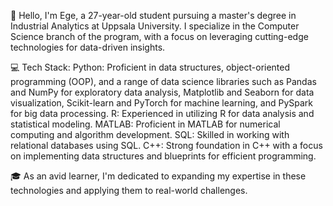 👋 Hello, I'm Ege, a 27-year-old student pursuing a master's degree in Industrial Analytics at Uppsala University. I specialize in the Computer Science branch of the program, with a focus on leveraging cutting-edge technologies for data-driven insights.

💻 Tech Stack:
Python: Proficient in data structures, object-oriented programming (OOP), and a range of data science libraries such as Pandas and NumPy for exploratory data analysis, Matplotlib and Seaborn for data visualization, Scikit-learn and PyTorch for machine learning, and PySpark for big data processing.
R: Experienced in utilizing R for data analysis and statistical modeling.
MATLAB: Proficient in MATLAB for numerical computing and algorithm development.
SQL: Skilled in working with relational databases using SQL.
C++: Strong foundation in C++ with a focus on implementing data structures and blueprints for efficient programming.

🎓 As an avid learner, I'm dedicated to expanding my expertise in these technologies and applying them to real-world challenges.
